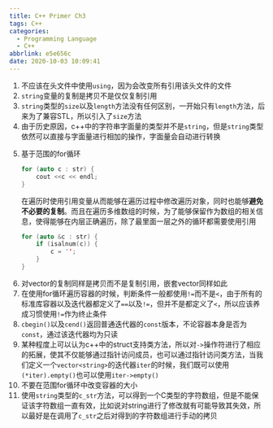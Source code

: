 ```yaml
---
title: C++ Primer Ch3
tags: C++
categories:
  - Programming Language
  - C++
abbrlink: e5e656c
date: 2020-10-03 10:09:41
---
```


1. 不应该在头文件中使用`using`，因为会改变所有引用该头文件的文件
2. `string`变量的复制是拷贝不是仅仅复制引用
3. `string`类型的`size`以及`length`方法没有任何区别，一开始只有`length`方法，后来为了兼容STL，所以引入了`size`方法
4. 由于历史原因，c++中的字符串字面量的类型并不是`string`，但是`string`类型依然可以直接与字面量进行相加的操作，字面量会自动进行转换
<!-- more  -->
5. 基于范围的for循环
   ```c++
   for (auto c : str) {
       cout <<c << endl;
   }
   ```
   在遍历时使用引用变量从而能够在遍历过程中修改遍历对象，同时也能够**避免不必要的复制**。而且在遍历多维数组的时候，为了能够保留作为数组的相关信息，使得能够在内层正确遍历，除了最里面一层之外的循环都需要使用引用
   ```c++
   for (auto &c : str) {
       if (isalnum(c)) {
           c = '';
       }
   }
   ```
6. 对vector的复制同样是拷贝而不是复制引用，嵌套vector同样如此
7. 在使用for循环遍历容器的时候，判断条件一般都使用`!=`而不是`<`，由于所有的标准库容器以及迭代器都定义了`==`以及`!=`，但并不是都定义了`<`，所以应该养成习惯使用`!=`作为终止条件
8. `cbegin()`以及`cend()`返回普通迭代器的`const`版本，不论容器本身是否为`const`，通过该迭代器均为只读
9.  某种程度上可以认为c++中的struct支持类方法，所以对`->`操作符进行了相应的拓展，使其不仅能够通过指针访问成员，也可以通过指针访问类方法，当我们定义一个`vector<string>`的迭代器`iter`的时候，我们既可以使用`(*iter).empty()`也可以使用`iter->empty()`
10. 不要在范围for循环中改变容器的大小
11. 使用`string`类型的`c_str`方法，可以得到一个C类型的字符数组，但是不能保证该字符数组一直有效，比如说对string进行了修改就有可能导致其失效，所以最好是在调用了`c_str`之后对得到的字符数组进行手动的拷贝